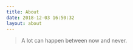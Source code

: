 ```yaml
---
title: About
date: 2018-12-03 16:50:32
layout: about
---
```


> A lot can happen between now and never.